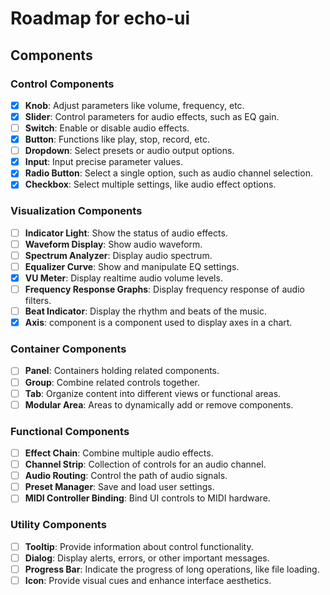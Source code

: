 # Roadmap for echo-ui

## Components

### Control Components

- [x] **Knob**: Adjust parameters like volume, frequency, etc.
- [x] **Slider**: Control parameters for audio effects, such as EQ gain.
- [ ] **Switch**: Enable or disable audio effects.
- [x] **Button**: Functions like play, stop, record, etc.
- [ ] **Dropdown**: Select presets or audio output options.
- [x] **Input**: Input precise parameter values.
- [x] **Radio Button**: Select a single option, such as audio channel selection.
- [x] **Checkbox**: Select multiple settings, like audio effect options.

### Visualization Components

- [ ] **Indicator Light**: Show the status of audio effects.
- [ ] **Waveform Display**: Show audio waveform.
- [ ] **Spectrum Analyzer**: Display audio spectrum.
- [ ] **Equalizer Curve**: Show and manipulate EQ settings.
- [x] **VU Meter**: Display realtime audio volume levels.
- [ ] **Frequency Response Graphs**: Display frequency response of audio filters.
- [ ] **Beat Indicator**: Display the rhythm and beats of the music.
- [x] **Axis**: component is a component used to display axes in a chart.

### Container Components

- [ ] **Panel**: Containers holding related components.
- [ ] **Group**: Combine related controls together.
- [ ] **Tab**: Organize content into different views or functional areas.
- [ ] **Modular Area**: Areas to dynamically add or remove components.

### Functional Components

- [ ] **Effect Chain**: Combine multiple audio effects.
- [ ] **Channel Strip**: Collection of controls for an audio channel.
- [ ] **Audio Routing**: Control the path of audio signals.
- [ ] **Preset Manager**: Save and load user settings.
- [ ] **MIDI Controller Binding**: Bind UI controls to MIDI hardware.

### Utility Components

- [ ] **Tooltip**: Provide information about control functionality.
- [ ] **Dialog**: Display alerts, errors, or other important messages.
- [ ] **Progress Bar**: Indicate the progress of long operations, like file loading.
- [ ] **Icon**: Provide visual cues and enhance interface aesthetics.
